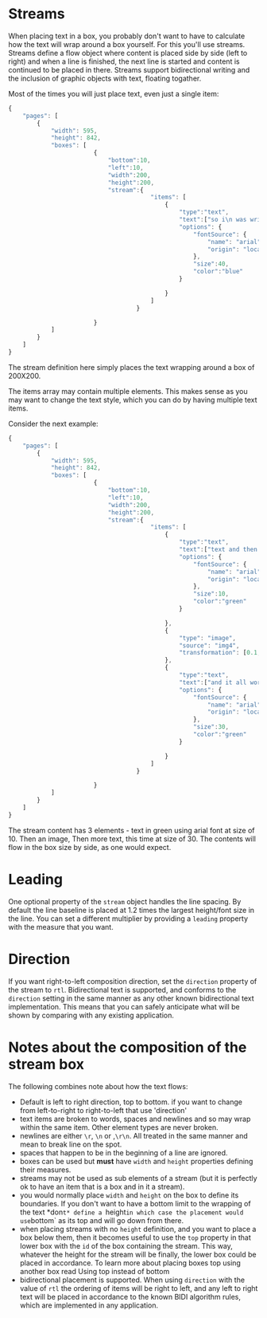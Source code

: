 # Streams

When placing text in a box, you probably don't want to have to calculate how the text will wrap around a box yourself. For this you'll use streams. Streams define a flow object where content is placed side by side (left to right) and when a line is finished, the next line is started and content is continued to be placed in there. Streams support bidirectional writing and the inclusion of graphic objects with text, floating togather.

Most of the times you will just place text, even just a single item:

```javascript
{
	"pages": [
		{
			"width": 595,
			"height": 842,
			"boxes": [
						{
							"bottom":10,
							"left":10,
							"width":200,
							"height":200,
							"stream":{
										"items": [
											{
												"type":"text",
												"text":["so i\n was writing this text,"," and it had several items"],
												"options": {
                                                    "fontSource": {
                                                        "name": "arial",
                                                        "origin": "local"
                                                    },
													"size":40,
													"color":"blue"
												}

											}
										]						
									}

						}
			]
		}
	]
}
```

The stream definition here simply places the text wrapping around a box of 200X200.

The items array may contain multiple elements. This makes sense as you may want to change the text style, which you can do by having multiple text items.

Consider the next example:

```javascript
{
	"pages": [
		{
			"width": 595,
			"height": 842,
			"boxes": [
						{
							"bottom":10,
							"left":10,
							"width":200,
							"height":200,
							"stream":{
										"items": [
											{
												"type":"text",
												"text":["text and then an image"],
												"options": {
                                                    "fontSource": {
                                                        "name": "arial",
                                                        "origin": "local"
                                                    },
													"size":10,
													"color":"green"
												}

											},	
											{
												"type": "image",
												"source": "img4",
												"transformation": [0.1,0,0,0.1,0,0]
											},											
											{
												"type":"text",
												"text":["and it all worked very well"],
												"options": {
                                                    "fontSource": {
                                                        "name": "arial",
                                                        "origin": "local"
                                                    },
													"size":30,
													"color":"green"
												}

											}
										]
									}

						}
			]
		}
	]
}
```

The stream content has 3 elements - text in green using arial font at size of 10. Then an image, Then more text, this time at size of 30. The contents will flow in the box size by side, as one would expect.

# Leading

One optional property of the `stream` object handles the line spacing. By default the line baseline is placed at 1.2 times the largest height/font size in the line. You can set a different multiplier by providing a `leading` property with the measure that you want.

# Direction

If you want right-to-left composition direction, set the `direction` property of the stream to `rtl`.  Bidirectional text is supported, and conforms to the `direction` setting in the same manner as any other known bidirectional text implementation. This means that you can safely anticipate what will be shown by comparing with any existing application.


# Notes about the composition of the stream box

The following combines note about how the text flows:

* Default is left to right direction, top to bottom. if you want to change from left-to-right to right-to-left that use 'direction'
* text items are broken to words, spaces and newlines and so may wrap within the same item. Other element types are never broken.
* newlines are either `\r`, `\n` or ,`\r\n`. All treated in the same manner and mean to break line on the spot. 
* spaces that happen to be in the beginning of a line are ignored.
* boxes can be used but **must** have `width` and `height` properties defining their measures.
* streams may not be used as sub elements of a stream (but it is perfectly ok to have an item that is a box and in it a stream).
* you would normally place `width` and `height` on the box to define its boundaries. If you don't want to have a bottom limit to the wrapping of the text *don`t* define a `height` in which case the placement would use `bottom` as its top and will go down from there.
* when placing streams with no `height` definition, and you want to place a box below them, then it becomes useful to use the `top` property in that lower box with the `id` of the box containing the stream. This way, whatever the height for the stream will be finally, the lower box could be placed in accordance. To learn more about placing boxes top using another box read <a ui-sref="documentation.jobticket.boxes({'#':'top'})">Using top instead of bottom</a>
* bidirectional placement is supported. When using `direction` with the value of `rtl` the ordering of items will be right to left, and any left to right text will be placed in accordance to the known BIDI algorithm rules, which are implemented in any application.